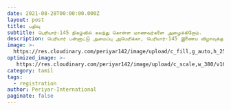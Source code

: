 ```yaml
---
date: 2021-08-28T00:00:00.000Z
layout: post
title: பதிவு
subtitle: பெரியார்-145 நிகழ்வில் கலந்து கொள்ள மாணவர்களை அழைக்கிறோம்.
description: பெரியார் பன்னாட்டு அமைப்பு அமெரிக்கா, பெரியார்-145 இணைய விழாவுக்கு உங்களை அன்புடன் வரவேற்கிறது.
image: >-
  https://res.cloudinary.com/periyar142/image/upload/c_fill,g_auto,h_250,w_970/b_rgb:000000,e_gradient_fade,y_0/c_scale,co_rgb:ffffff,fl_relative/v1630451271/Registration_tksk3m.jpg
optimized_image: >-
   https://res.cloudinary.com/periyar142/image/upload/c_scale,w_380/v1630451271/Registration_tksk3m.jpg
category: tamil
tags:
  - registration
author: Periyar-International
paginate: false
---
```


<div data-paperform-id="hsomy1uf"></div><script>(function() {var script = document.createElement('script'); script.src = "https://paperform.co/__embed.min.js"; document.body.appendChild(script); })()</script>
